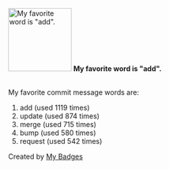 <img src="https://my-badges.github.io/my-badges/favorite-word.png" alt="My favorite word is &quot;add&quot;." title="My favorite word is &quot;add&quot;." width="128">
<strong>My favorite word is &quot;add&quot;.</strong>
<br><br>

My favorite commit message words are:

1. add (used 1119 times)
2. update (used 874 times)
3. merge (used 715 times)
4. bump (used 580 times)
5. request (used 542 times)


Created by <a href="https://github.com/my-badges/my-badges">My Badges</a>